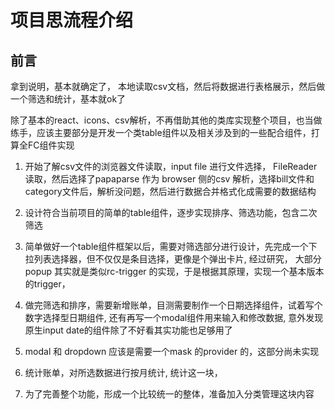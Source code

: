 # 项目思流程介绍

## 前言

拿到说明，基本就确定了， 本地读取csv文档，然后将数据进行表格展示，然后做一个筛选和统计，基本就ok了

除了基本的react、icons、csv解析，不再借助其他的类库实现整个项目，也当做练手，应该主要部分是开发一个类table组件以及相关涉及到的一些配合组件，打算全FC组件实现

1. 开始了解csv文件的浏览器文件读取，input file 进行文件选择， FileReader 读取，然后选择了papaparse 作为 browser 侧的csv 解析，选择bill文件和category文件后，解析没问题，然后进行数据合并格式化成需要的数据结构

2. 设计符合当前项目的简单的table组件，逐步实现排序、筛选功能，包含二次筛选

3. 简单做好一个table组件框架以后，需要对筛选部分进行设计，先完成一个下拉列表选择器，但不仅仅是条目选择，更像是个弹出卡片, 经过研究， 大部分popup 其实就是类似rc-trigger 的实现，于是根据其原理，实现一个基本版本的trigger，

4. 做完筛选和排序，需要新增账单，目测需要制作一个日期选择组件，试着写个数字选择型日期组件, 还有再写一个modal组件用来输入和修改数据, 意外发现原生input date的组件除了不好看其实功能也足够用了

6. modal 和 dropdown  应该是需要一个mask 的provider 的，这部分尚未实现

7. 统计账单，对所选数据进行按月统计, 统计这一块，

8. 为了完善整个功能，形成一个比较统一的整体，准备加入分类管理这块内容



